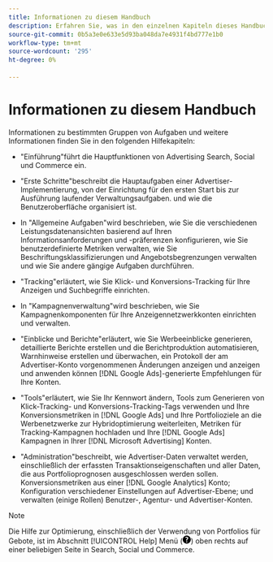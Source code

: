 ```yaml
---
title: Informationen zu diesem Handbuch
description: Erfahren Sie, was in den einzelnen Kapiteln dieses Handbuchs behandelt wird.
source-git-commit: 0b5a3e0e633e5d93ba048da7e4931f4bd777e1b0
workflow-type: tm+mt
source-wordcount: '295'
ht-degree: 0%

---
```


# Informationen zu diesem Handbuch

Informationen zu bestimmten Gruppen von Aufgaben und weitere Informationen finden Sie in den folgenden Hilfekapiteln:

* &quot;Einführung&quot;führt die Hauptfunktionen von Advertising Search, Social und Commerce ein.

* &quot;Erste Schritte&quot;beschreibt die Hauptaufgaben einer Advertiser-Implementierung, von der Einrichtung für den ersten Start bis zur Ausführung laufender Verwaltungsaufgaben. und wie die Benutzeroberfläche organisiert ist.

* In &quot;Allgemeine Aufgaben&quot;wird beschrieben, wie Sie die verschiedenen Leistungsdatenansichten basierend auf Ihren Informationsanforderungen und -präferenzen konfigurieren, wie Sie benutzerdefinierte Metriken verwalten, wie Sie Beschriftungsklassifizierungen und Angebotsbegrenzungen verwalten und wie Sie andere gängige Aufgaben durchführen.

* &quot;Tracking&quot;erläutert, wie Sie Klick- und Konversions-Tracking für Ihre Anzeigen und Suchbegriffe einrichten.

* In &quot;Kampagnenverwaltung&quot;wird beschrieben, wie Sie Kampagnenkomponenten für Ihre Anzeigennetzwerkkonten einrichten und verwalten.

* &quot;Einblicke und Berichte&quot;erläutert, wie Sie Werbeeinblicke generieren, detaillierte Berichte erstellen und die Berichtproduktion automatisieren, Warnhinweise erstellen und überwachen, ein Protokoll der am Advertiser-Konto vorgenommenen Änderungen anzeigen und anzeigen und anwenden können [!DNL Google Ads]-generierte Empfehlungen für Ihre Konten.

* &quot;Tools&quot;erläutert, wie Sie Ihr Kennwort ändern, Tools zum Generieren von Klick-Tracking- und Konversions-Tracking-Tags verwenden und Ihre Konversionsmetriken in [!DNL Google Ads] und Ihre Portfolioziele an die Werbenetzwerke zur Hybridoptimierung weiterleiten, Metriken für Tracking-Kampagnen hochladen und Ihre [!DNL Google Ads] Kampagnen in Ihrer [!DNL Microsoft Advertising] Konten.

* &quot;Administration&quot;beschreibt, wie Advertiser-Daten verwaltet werden, einschließlich der erfassten Transaktionseigenschaften und aller Daten, die aus Portfolioprognosen ausgeschlossen werden sollen. Konversionsmetriken aus einer [!DNL Google Analytics] Konto; Konfiguration verschiedener Einstellungen auf Advertiser-Ebene; und verwalten (einige Rollen) Benutzer-, Agentur- und Advertiser-Konten.

>[!NOTE]
>
>Die Hilfe zur Optimierung, einschließlich der Verwendung von Portfolios für Gebote, ist im Abschnitt [!UICONTROL Help] Menü (![Hilfe-Menü](/help/search-social-commerce/assets/help-main-menu.png "Hilfe-Menü")) oben rechts auf einer beliebigen Seite in Search, Social und Commerce.
